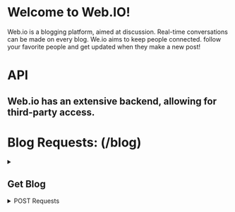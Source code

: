 # Welcome to Web.IO!
Web.io is a blogging platform, aimed at discussion. Real-time conversations can be made on every blog.
We.io aims to keep people connected. follow your favorite people and get updated when they make a new post!

# API
## Web.io has an extensive backend, allowing for third-party access.

# Blog Requests: (/blog)

<details>
<summary>
  
  ## Get Blog
  
</summary>

- **Method**: GET
- **Route**: `/`
  
</details>

<details>
<summary>POST Requests</summary>

